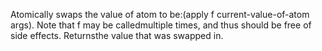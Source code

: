 Atomically swaps the value of atom to be:(apply f current-value-of-atom args). Note that f may be calledmultiple times, and thus should be free of side effects.  Returnsthe value that was swapped in.